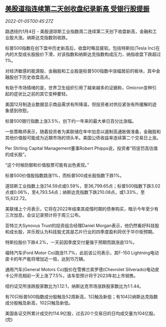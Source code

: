 <!--1641348063000-->
[美股道指连续第二天创收盘纪录新高 受银行股提振](https://cn.reuters.com/article/usa-stocks-0104-tues-idCNKBS2JF018)
------

<div><i>2022-01-05T00:45:27Z</i></div><p>路透纽约1月4日 - 美股道琼斯工业指数周二连续第二天创下收盘新高，金融和工业股大涨。纳斯达克指数则收跌。</p><p>标普500指数在创下盘中历史新高后，收盘时略显疲软。包括特斯拉(Tesla Inc)在内的大型成长股股价下滑，对该指数和纳斯达克指数构成压力，纳指收盘下跌超过1%。</p><p>对经济敏感的能源股、金融股和工业股是标普500指数中涨幅居前的板块，其中金融股创下历史收盘高点。</p><p>有助于市场情绪的是，世界卫生组织引用了越来越多的证据称，Omicron变种引起的症状比之前的其它变种要轻。</p><p>美国12月制造业数据显示商品需求有所降温，但投资者对供应紧张有所缓解的迹象感到欣慰。</p><p>标普500银行指数上涨3.5%，创下约一年来的最大单日百分比涨幅。</p><p>一些策略师表示，随着投资者为美联储在年中加息以遏制高通胀做准备，金融股和其他价值股可能成为近期市场的领头羊。美国公债收益率连续第二个交易日上涨。</p><p>Per Stirling Capital Management董事Robert Phipps说，投资者“将惩罚高估值的成长股”。</p><p>“这个时候防御和价值股票可能有出色表现。”</p><p>标普500价值股指数跳涨1%，而标普500成长股指数下跌1%。</p><p>道琼斯工业指数上涨214.59点或0.59%，至36,799.65点；标普500指数下跌3.02点或0.06%，至4,793.54点；纳斯达克指数下跌210.08点，或1.33%，至15,622.72。</p><p>美联储上个月表示，它将在2022年结束其疫情时期的债券购买，暗示今年至少有三次加息。会议记录预计将于周三公布。</p><p>亚特兰大Synovus Trust的投资组合经理Daniel Morgan表示，他仍然看好科技股和成长股，并乐观认为科技股尤其是芯片行业的四季度盈利将优于华尔街预期。</p><p>特斯拉股价下跌4.2%，一天前因季度交付量强于预期而跳涨逾13%。</p><p>福特汽车(Ford Motor Co)跳涨11.7%，此前该公司表示，其F-150 Lightning电动皮卡的年产能将增加近一倍，达到15万辆。</p><p>通用汽车(General Motors Co)股价在雪佛兰索罗德(Chevrolet Silverado)电动皮卡公开亮相前一天上涨了7.5%，该车型预计将于2023年初上市销售。 </p><p>纽约证交所涨跌股家数比为1.12:1，纳斯达克市场涨跌股家数比为1:1.44。</p><p>有70只标普500指数成分股触及52周新高，1只触及新低；有104只纳斯达克指数成分股触及新高，102只触及新低。</p><p>美国各证交所累计成交约114.9亿股，过去20个交易日的日均成交量为104亿股。(完)</p>
